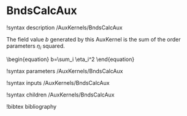 # BndsCalcAux

!syntax description /AuxKernels/BndsCalcAux

The field value $b$ generated by this AuxKernel is the sum of the order
parameters $\eta_i$ squared.

\begin{equation}
b=\sum_i \eta_i^2
\end{equation}

!syntax parameters /AuxKernels/BndsCalcAux

!syntax inputs /AuxKernels/BndsCalcAux

!syntax children /AuxKernels/BndsCalcAux

!bibtex bibliography
